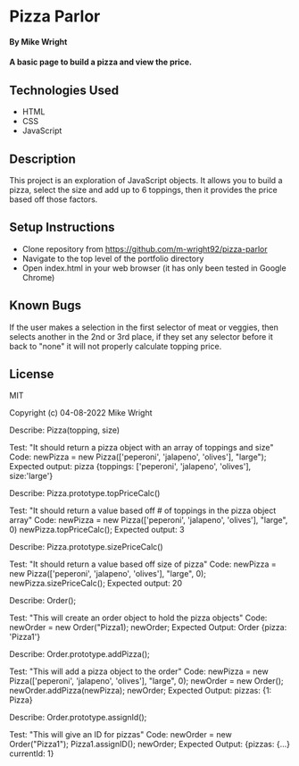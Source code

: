 # Pizza Parlor

#### By Mike Wright

#### A basic page to build a pizza and view the price.

## Technologies Used

* HTML
* CSS
* JavaScript
 
 ## Description

 This project is an exploration of JavaScript objects. It allows you to build a pizza, select the size and add up to 6 toppings, then it provides the price based off those factors.

 ## Setup Instructions

 * Clone repository from https://github.com/m-wright92/pizza-parlor
 * Navigate to the top level of the portfolio directory
 * Open index.html in your web browser (it has only been tested in Google Chrome)

 ## Known Bugs
If the user makes a selection in the first selector of meat or veggies, then selects another in the 2nd or 3rd place, if they set any selector before it back to "none" it will not properly calculate topping price.

 

 ## License

 MIT

 Copyright (c) 04-08-2022 Mike Wright

<!-- Tests -->
Describe: Pizza(topping, size)

Test: "It should return a pizza object with an array of toppings and size"
Code: newPizza = new Pizza(['peperoni', 'jalapeno', 'olives'], "large");
Expected output: pizza {toppings: ['peperoni', 'jalapeno', 'olives'], size:'large'}


Describe: Pizza.prototype.topPriceCalc()

Test: "It should return a value based off # of toppings in the pizza object array"
Code: newPizza = new Pizza(['peperoni', 'jalapeno', 'olives'],   "large", 0)
      newPizza.topPriceCalc();
Expected output: 3


Describe: Pizza.prototype.sizePriceCalc()

Test: "It should return a value based off size of pizza"
Code: newPizza = new Pizza(['peperoni', 'jalapeno', 'olives'], "large", 0);
      newPizza.sizePriceCalc();
Expected output: 20

Describe: Order();

Test: "This will create an order object to hold the pizza objects"
Code: newOrder = new Order("Pizza1);
      newOrder;
Expected Output: Order {pizza: 'Pizza1'}


Describe: Order.prototype.addPizza();

Test: "This will add a pizza object to the order"
Code: newPizza = new Pizza(['peperoni', 'jalapeno', 'olives'], "large", 0);
      newOrder = new Order();
      newOrder.addPizza(newPizza);
      newOrder;
Expected Output: pizzas: {1: Pizza}


Describe: Order.prototype.assignId();

Test: "This will give an ID for pizzas"
Code: newOrder = new Order("Pizza1");
      Pizza1.assignID();
      newOrder;
Expected Output: {pizzas: {...} currentId: 1}